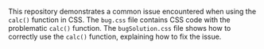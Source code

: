 This repository demonstrates a common issue encountered when using the `calc()` function in CSS. The `bug.css` file contains CSS code with the problematic `calc()` function. The `bugSolution.css` file shows how to correctly use the `calc()` function, explaining how to fix the issue.